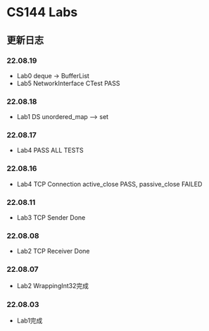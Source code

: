 # CS144 Labs

## 更新日志

### 22.08.19
- Lab0 deque<char> -> BufferList
- Lab5 NetworkInterface CTest PASS

### 22.08.18
- Lab1 DS unordered_map<char> --> set<block>

### 22.08.17
- Lab4 PASS ALL TESTS

### 22.08.16
- Lab4 TCP Connection active_close PASS, passive_close FAILED

### 22.08.11
- Lab3 TCP Sender Done

### 22.08.08
- Lab2 TCP Receiver Done

### 22.08.07
- Lab2 WrappingInt32完成

### 22.08.03
- Lab1完成